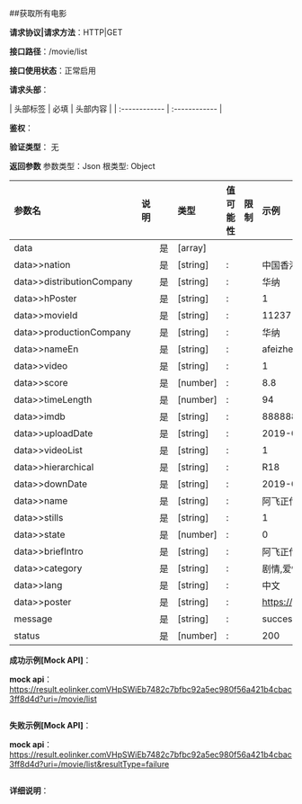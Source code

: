 ##获取所有电影

**请求协议|请求方法**：HTTP|GET

**接口路径**：/movie/list

**接口使用状态**：正常启用

**请求头部**：

| 头部标签 | 必填  | 头部内容 | 
| :------------ | :------------ |

**鉴权**：

**验证类型**：
无

**返回参数**
参数类型：Json
根类型: Object

| 参数名  | 说明 |  | 类型 | 值可能性 | 限制 | 示例 |
| :------------ | :------------ | :------------ | :------------ | :------------ | :------------ | :------------ |
|data||是|[array]||||
|data>>nation||是|[string]|:||中国香港|
|data>>distributionCompany||是|[string]|:||华纳|
|data>>hPoster||是|[string]|:||1|
|data>>movieId||是|[string]|:||11237|
|data>>productionCompany||是|[string]|:||华纳|
|data>>nameEn||是|[string]|:||afeizhengzhuan|
|data>>video||是|[string]|:||1|
|data>>score||是|[number]|:||8.8|
|data>>timeLength||是|[number]|:||94|
|data>>imdb||是|[string]|:||888888|
|data>>uploadDate||是|[string]|:||2019-06-12|
|data>>videoList||是|[string]|:||1|
|data>>hierarchical||是|[string]|:||R18|
|data>>downDate||是|[string]|:||2019-06-13|
|data>>name||是|[string]|:||阿飞正传|
|data>>stills||是|[string]|:||1|
|data>>state||是|[number]|:||0|
|data>>briefIntro||是|[string]|:||阿飞正传真好看！|
|data>>category||是|[string]|:||剧情,爱情,犯罪|
|data>>lang||是|[string]|:||中文|
|data>>poster||是|[string]|:||https://p0.meituan.net/movie/885fc379c614a2b4175587b95ac98eb95045650.jpg@464w_644h_1e_1c|
|message||是|[string]|:||success|
|status||是|[number]|:||200|

**成功示例[Mock API]**：


**mock api**：https://result.eolinker.comVHpSWiEb7482c7bfbc92a5ec980f56a421b4cbac3ff8d4d?uri=/movie/list
```

```

**失败示例[Mock API]**：


**mock api**：https://result.eolinker.comVHpSWiEb7482c7bfbc92a5ec980f56a421b4cbac3ff8d4d?uri=/movie/list&resultType=failure
```

```

**详细说明**：


```
